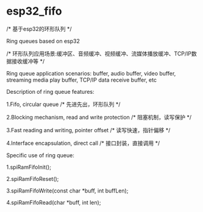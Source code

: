 # esp32_fifo


/* 基于esp32的环形队列 */

Ring queues based on esp32


/* 环形队列应用场景:缓冲区、音频缓冲、视频缓冲、流媒体播放缓冲、TCP/IP数据接收缓冲等 */

Ring queue application scenarios: buffer, audio buffer, video buffer, streaming media play buffer, TCP/IP data receive buffer, etc


Description of ring queue features:

1.Fifo, circular queue                           /* 先进先出，环形队列 */

2.Blocking mechanism, read and write protection  /* 阻塞机制，读写保护 */

3.Fast reading and writing, pointer offset       /* 读写快速，指针偏移 */

4.Interface encapsulation, direct call           /* 接口封装，直接调用 */


Specific use of ring queue:

1.spiRamFifoInit();

2.spiRamFifoReset();

3.spiRamFifoWrite(const char *buff, int buffLen);

4.spiRamFifoRead(char *buff, int len);

